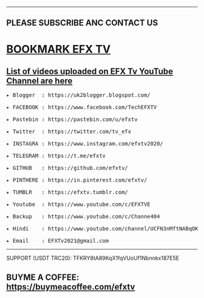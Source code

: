 --------------------------------
PLEASE SUBSCRIBE ANC CONTACT US
--------------------------------
 
   <h1><a href="https://github.com/efxtv/EFX-Tv-Bookmarks" target="_blank">BOOKMARK EFX TV</a></h1>
<h2><a href="https://listofcommands.blogspot.com/2022/07/list-of-all-youtube-videos-by-efx-tv.html" target="_blank">List of videos uploaded on EFX Tv YouTube Channel are here</a></h2>

<pre>▸ Blogger  : https://uk2blogger.blogspot.com/

▸ FACEBOOK : https://www.facebook.com/TechEFXTV

▸ Pastebin : https://pastebin.com/u/efxtv

▸ Twitter  : https://twitter.com/tv_efx

▸ INSTAGRA : https://www.instagram.com/efxtv2020/

▸ TELEGRAM : https://t.me/efxtv

▸ GITHUB   : https://github.com/efxtv/

▸ PINTHERE : https://in.pinterest.com/efxtv/

▸ TUMBLR   : https://efxtv.tumblr.com/

▸ Youtube  : https://www.youtube.com/c/EFXTVE

▸ Backup   : https://www.youtube.com/c/Channe404

▸ Hindi    : https://www.youtube.com/channel/UCFN3nMftNABqOKBNRPeBXYA

▸ Email    : EFXTv2021@gmail.com
</pre>

---------------------------------------
SUPPORT (USDT TRC20): TFKRY8tA89KqX1fqVUoUf1Nbnnkx187E5E

BUYME A COFFEE: https://buymeacoffee.com/efxtv
---------------------------------------
